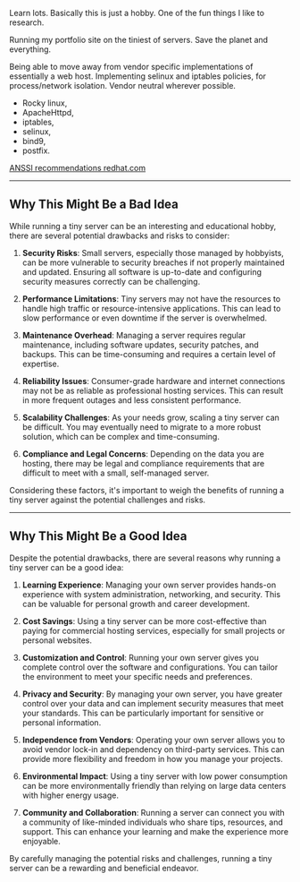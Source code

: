 

Learn lots. Basically this is just a hobby. One of the fun things I like to research.

Running my portfolio site on the tiniest of servers. Save the planet and everything.

Being able to move away from vendor specific implementations of essentially a web host. Implementing selinux and iptables policies, for process/network isolation. Vendor neutral wherever possible.

- Rocky linux,
- ApacheHttpd,
- iptables,
- selinux,
- bind9,
- postfix.

[ANSSI recommendations redhat.com](https://www.redhat.com/en/blog/implementing-anssi-security-recommendations-rhel-7-and-8)

---

## Why This Might Be a Bad Idea

While running a tiny server can be an interesting and educational hobby, there are several potential drawbacks and risks to consider:

1. **Security Risks**: Small servers, especially those managed by hobbyists, can be more vulnerable to security breaches if not properly maintained and updated. Ensuring all software is up-to-date and configuring security measures correctly can be challenging.

2. **Performance Limitations**: Tiny servers may not have the resources to handle high traffic or resource-intensive applications. This can lead to slow performance or even downtime if the server is overwhelmed.

3. **Maintenance Overhead**: Managing a server requires regular maintenance, including software updates, security patches, and backups. This can be time-consuming and requires a certain level of expertise.

4. **Reliability Issues**: Consumer-grade hardware and internet connections may not be as reliable as professional hosting services. This can result in more frequent outages and less consistent performance.

5. **Scalability Challenges**: As your needs grow, scaling a tiny server can be difficult. You may eventually need to migrate to a more robust solution, which can be complex and time-consuming.

6. **Compliance and Legal Concerns**: Depending on the data you are hosting, there may be legal and compliance requirements that are difficult to meet with a small, self-managed server.

Considering these factors, it's important to weigh the benefits of running a tiny server against the potential challenges and risks.

---

## Why This Might Be a Good Idea

Despite the potential drawbacks, there are several reasons why running a tiny server can be a good idea:

1. **Learning Experience**: Managing your own server provides hands-on experience with system administration, networking, and security. This can be valuable for personal growth and career development.

2. **Cost Savings**: Using a tiny server can be more cost-effective than paying for commercial hosting services, especially for small projects or personal websites.

3. **Customization and Control**: Running your own server gives you complete control over the software and configurations. You can tailor the environment to meet your specific needs and preferences.

4. **Privacy and Security**: By managing your own server, you have greater control over your data and can implement security measures that meet your standards. This can be particularly important for sensitive or personal information.

5. **Independence from Vendors**: Operating your own server allows you to avoid vendor lock-in and dependency on third-party services. This can provide more flexibility and freedom in how you manage your projects.

6. **Environmental Impact**: Using a tiny server with low power consumption can be more environmentally friendly than relying on large data centers with higher energy usage.

7. **Community and Collaboration**: Running a server can connect you with a community of like-minded individuals who share tips, resources, and support. This can enhance your learning and make the experience more enjoyable.

By carefully managing the potential risks and challenges, running a tiny server can be a rewarding and beneficial endeavor.
